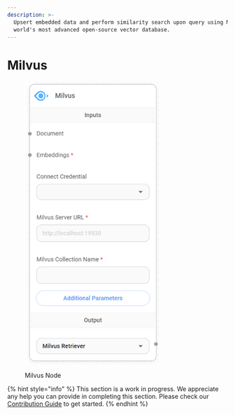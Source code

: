 ```yaml
---
description: >-
  Upsert embedded data and perform similarity search upon query using Milvus,
  world's most advanced open-source vector database.
---
```


# Milvus

<figure><img src="../../../.gitbook/assets/image--160-.png" alt="" width="308"><figcaption><p>Milvus Node</p></figcaption></figure>

{% hint style="info" %}
This section is a work in progress. We appreciate any help you can provide in completing this section. Please check our [Contribution Guide](../../../contributing/) to get started.
{% endhint %}
